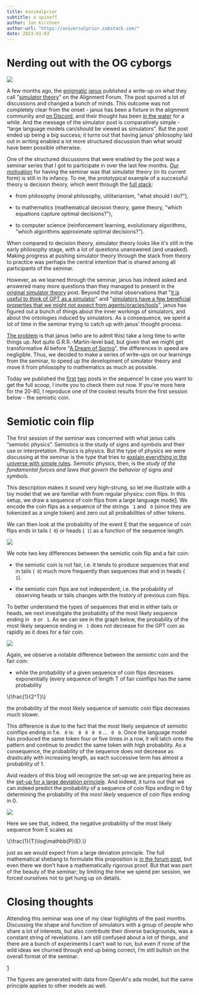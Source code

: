 ```yaml
---
title: minimalprior
subtitle: a spinoff
author: Jan Kirchner
author-url: "https://universalprior.substack.com/"
date: 2023-01-03
---
```



# Nerding out with the OG cyborgs

[![](https://substackcdn.com/image/fetch/w_1456,c_limit,f_auto,q_auto:good,fl_progressive:steep/https%3A%2F%2Fbucketeer-e05bbc84-baa3-437e-9518-adb32be77984.s3.amazonaws.com%2Fpublic%2Fimages%2Fb622ed84-247b-4e9c-a998-6aa364c481e8_2048x1628.png)](https://substackcdn.com/image/fetch/f_auto,q_auto:good,fl_progressive:steep/https%3A%2F%2Fbucketeer-e05bbc84-baa3-437e-9518-adb32be77984.s3.amazonaws.com%2Fpublic%2Fimages%2Fb622ed84-247b-4e9c-a998-6aa364c481e8_2048x1628.png)

A few months ago, the [enigmatic](https://twitter.com/repligate/status/1609712964705157123?s=20&t=nd8IRj_AuWyqZ4NsToSQTQ) [janus](https://generative.ink/prophecies/) published a write-up on what they call "[simulator theory](https://www.alignmentforum.org/posts/vJFdjigzmcXMhNTsx/simulators)" on the Alignment Forum. The post spurred a lot of discussions and changed a bunch of minds. This outcome was not completely clear from the onset - janus has been a fixture in the alignment community and [on Discord](https://www.eleuther.ai/), and their thought has been [in the water](https://astralcodexten.substack.com/p/janus-gpt-wrangling) for a while. And the message of the simulator post is comparatively simple - “large language models can/should be viewed as simulators”. But the post ended up being a big success; it turns out that having janus’ philosophy laid out in writing enabled a lot more structured discussion than what would have been possible otherwise.

One of the structured discussions that were enabled by the post was a seminar series that I got to participate in over the last few months. [Our motivation](https://www.alignmentforum.org/posts/nmMorGE4MS4txzr8q/simulators-seminar-sequence-1-background-and-shared) for having the seminar was that simulator theory (in its current form) is still in its infancy. To me, the prototypical example of a successful theory is decision theory, which went through the [full stack](https://universalprior.substack.com/i/46914010/how-to-solve-chess):

  * from philosophy (moral philosophy, utilitarianism, "what should I do?"),

  * to mathematics (mathematical decision theory, game theory, "which equations capture optimal decisions?"),

  * to computer science (reinforcement learning, evolutionary algorithms, "which algorithms approximate optimal decisions?").




When compared to decision theory, simulator theory looks like it's still in the early philosophy stage, with a lot of questions unanswered (and unasked). Making progress at pushing simulator theory through the stack from theory to practice was perhaps the central intention that is shared among all participants of the seminar.

However, as we learned through the seminar, janus has indeed asked and answered many more questions than they managed to present in the [original simulator theory](https://www.alignmentforum.org/posts/vJFdjigzmcXMhNTsx/simulators) post. Beyond the initial observations that "[it is useful to think of GPT as a simulator](https://www.alignmentforum.org/posts/vJFdjigzmcXMhNTsx/simulators#Simulators)" and "[simulators have a few beneficial properties that we might not expect from agents/oracles/tools](https://www.alignmentforum.org/posts/vJFdjigzmcXMhNTsx/simulators#Inadequate_ontologies)", janus has figured out a bunch of things about the inner workings of simulators, and about the ontologies induced by simulators. As a consequence, we spent a lot of time in the seminar trying to catch up with janus’ thought process.

[The problem](https://universalprior.substack.com/p/tspsis-and-how-i-write) is that janus (who are to admit this) take a long time to write things up. Not quite G.R.R.-Martin-level bad, but given that we might get transformative AI before "[A Dream of Spring](https://en.wikipedia.org/wiki/A_Song_of_Ice_and_Fire#A_Dream_of_Spring)", the differences in speed are negligible. Thus, we decided to make a series of write-ups on our learnings from the seminar, to speed up the development of simulator theory and move it from philosophy to mathematics as much as possible.

Today we published the [first](https://www.alignmentforum.org/posts/nmMorGE4MS4txzr8q/simulators-seminar-sequence-1-background-and-shared) [two](https://www.alignmentforum.org/posts/TTn6vTcZ3szBctvgb/simulators-seminar-sequence-2-semiotic-physics) posts in the sequence! In case you want to get the full scoop, I invite you to check them out now. If you're more here for the 20-80, I reproduce one of the coolest results from the first session below - the semiotic coin.

# Semiotic coin flip

The first session of the seminar was concerned with what janus calls “semiotic physics”. Semiotics is the study of signs and symbols and their use or interpretation. Physics is physics. But the type of physics we were discussing at the seminar is the type that tries to [explain everything in the universe with simple rules](https://www.lesswrong.com/tag/reductionism-sequence). Semiotic physics, then, is the _study of the fundamental forces and laws that govern the behavior of signs and symbols_.

This description makes it sound very high-strung, so let me illustrate with a toy model that we are familiar with from regular physics: coin flips. In this setup, we draw a sequence of coin flips from a large language mode[1](https://universalprior.substack.com/p/simulator-musings#footnote-1-94327725). We encode the coin flips as a sequence of the strings ` 1` and ` 0` (since they are tokenized as a single token) and zero out all probabilities of other tokens. 

We can then look at the probability of the event E that the sequence of coin flips ends in tails (` 0`) or heads (` 1`) as a function of the sequence length.

[![](https://substackcdn.com/image/fetch/w_1456,c_limit,f_auto,q_auto:good,fl_progressive:steep/https%3A%2F%2Fbucketeer-e05bbc84-baa3-437e-9518-adb32be77984.s3.amazonaws.com%2Fpublic%2Fimages%2Fe2c00bcc-bcb0-4586-9892-a61efb05857b_3027x2695.png)](https://substackcdn.com/image/fetch/f_auto,q_auto:good,fl_progressive:steep/https%3A%2F%2Fbucketeer-e05bbc84-baa3-437e-9518-adb32be77984.s3.amazonaws.com%2Fpublic%2Fimages%2Fe2c00bcc-bcb0-4586-9892-a61efb05857b_3027x2695.png)

We note two key differences between the semiotic coin flip and a fair coin:

  * the semiotic coin is not fair, i.e. it tends to produce sequences that end in tails (` 0`) much more frequently than sequences that end in heads (` 1`).

  * the semiotic coin flips are not independent, i.e. the probability of observing heads or tails changes with the history of previous coin flips.




To better understand the types of sequences that end in either tails or heads, we next investigate the probability of the most likely sequence ending in ` 0` or ` 1`. As we can see in the graph below, the probability of the most likely sequence ending in ` 1` does not decrease for the GPT coin as rapidly as it does for a fair coin.

[![](https://substackcdn.com/image/fetch/w_1456,c_limit,f_auto,q_auto:good,fl_progressive:steep/https%3A%2F%2Fbucketeer-e05bbc84-baa3-437e-9518-adb32be77984.s3.amazonaws.com%2Fpublic%2Fimages%2F1e56ee73-72eb-4e65-8768-3dc4c4802507_2829x2695.png)](https://substackcdn.com/image/fetch/f_auto,q_auto:good,fl_progressive:steep/https%3A%2F%2Fbucketeer-e05bbc84-baa3-437e-9518-adb32be77984.s3.amazonaws.com%2Fpublic%2Fimages%2F1e56ee73-72eb-4e65-8768-3dc4c4802507_2829x2695.png)

Again, we observe a notable difference between the semiotic coin and the fair coin:

  * while the probability of a given sequence of coin flips decreases exponentially (every sequence of length T of fair coinflips has the same probability 

\\(\frac{1}{2^T}\\)

the probability of the most likely sequence of semiotic coin flips decreases much slower.




This difference is due to the fact that the most likely sequence of semiotic coinflips ending in f.e. ` 0` is: ` 0` ` 0` ` 0` ` 0` ... ` 0` ` 0`. Once the language model has produced the same token four or five times in a row, it will latch onto the pattern and continue to predict the same token with high probability. As a consequence, the probability of the sequence does not decrease as drastically with increasing length, as each successive term has almost a probability of 1.

Avid readers of this blog will recognize the set-up we are preparing here as the [set-up for a large deviation principle](https://universalprior.substack.com/p/adversarial-attacks-and-optimal-control). And indeed, it turns out that we can indeed predict the probability of a sequence of coin flips ending in 0 by determining the probability of the _most likely_ sequence of coin flips ending in 0.

[![](https://substackcdn.com/image/fetch/w_1456,c_limit,f_auto,q_auto:good,fl_progressive:steep/https%3A%2F%2Fbucketeer-e05bbc84-baa3-437e-9518-adb32be77984.s3.amazonaws.com%2Fpublic%2Fimages%2Fed6a5168-6c76-4be4-a62f-e2c0c77d3f24_3028x2695.png)](https://substackcdn.com/image/fetch/f_auto,q_auto:good,fl_progressive:steep/https%3A%2F%2Fbucketeer-e05bbc84-baa3-437e-9518-adb32be77984.s3.amazonaws.com%2Fpublic%2Fimages%2Fed6a5168-6c76-4be4-a62f-e2c0c77d3f24_3028x2695.png)

Here we see that, indeed, the negative probability of the most likely sequence from E scales as

\\(\frac{1}{T}\log\mathbb{P}(E).\\)

just as we would expect from a large deviation principle. The full mathematical shebang to formulate this proposition is [in the forum post](https://www.alignmentforum.org/posts/TTn6vTcZ3szBctvgb/simulators-seminar-sequence-2-semiotic-physics), but even there we don’t have a mathematically rigorous proof. But that was part of the beauty of the seminar; by limiting the time we spend per session, we forced ourselves not to get hung up on details.

# Closing thoughts

Attending this seminar was one of my clear highlights of the past months. Discussing the shape and function of simulators with a group of people who share a lot of interests, but also contribute their diverse backgrounds, was a constant string of revelations. I am still confused about a lot of things, and there are a bunch of experiments I can’t wait to run, but even if none of the wild ideas we churned through end up being correct, I’m still bullish on the overall format of the seminar.

[1](https://universalprior.substack.com/p/simulator-musings#footnote-anchor-1-94327725)

The figures are generated with data from OpenAI's ada model, but the same principle applies to other models as well.
